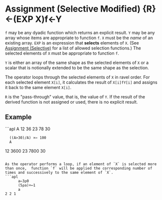 <div style="display: none;">
  ← gets
</div>

<h1 class="heading"><span class="name">Assignment (Selective Modified)</span> <span class="command">{R}←(EXP X)f←Y</span></h1>

`f` may be any dyadic function which returns an explicit result.  `Y` may be any array whose items are appropriate to function `f`.  `X` must be the *name* of an existing array.  `EXP` is an expression that **selects** elements of `X`. (See [Assignment (Selective)](assignment-selective.md) for a list of allowed selection functions.)  The selected elements of `X` must be appropriate to function `f`.

`Y` is either an array of the same shape as the selected elements of `X` or a scalar that is notionally extended to be the same shape as the selection.

The operator loops through the selected elements of `X` in ravel order. For each selected element `X[i]`,     it calculates the result of `X[i]fY[i]` and assigns it back to the same element `X[i]`.

`R` is the "pass-through" value, that is, the value of `Y`.  If the result of the derived function is not assigned or used, there is no explicit result.

<h2 class="example">Example</h2>
```apl
      A
12 36 23 78 30
 
      ((A>30)/A) ×← 100
      A
12 3600 23 7800 30
```

As the operator performs a loop, if an element of `X` is selected more than once,  function `f` will be applied the corresponding number of times and successively to the same element of `X`.
```apl
      a←3⍴0
      (5⍴a)+←1
      a
2 2 1
```
